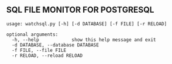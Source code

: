## SQL FILE MONITOR FOR POSTGRESQL

```
usage: watchsql.py [-h] [-d DATABASE] [-f FILE] [-r RELOAD]

optional arguments:
  -h, --help            show this help message and exit
  -d DATABASE, --database DATABASE
  -f FILE, --file FILE
  -r RELOAD, --reload RELOAD
 ```
